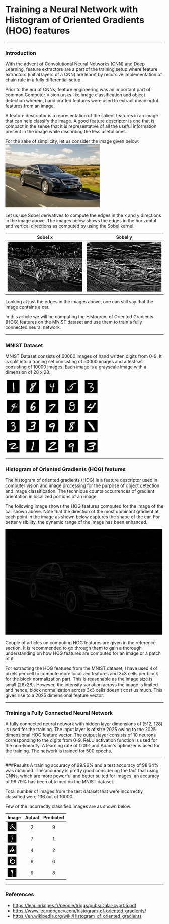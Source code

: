 # Training a Neural Network with Histogram of Oriented Gradients (HOG) features

***

### Introduction
With the advent of Convolutional Neural Networks (CNN) and Deep Learning, feature extractors are a part of the training setup where feature extractors (initial layers of a CNN) are learnt by recursive implementation of chain rule in a fully differential setup.  

Prior to the era of CNNs, feature engineering was an important part of common Computer Vision tasks like image classification and object detection wherein, hand crafted features were used to extract meaningful features from an image.  

A feature descriptor is a representation of the salient features in an image that can help classify the image. A good feature descriptor is one that is compact in the sense that it is representative of all the useful information present in the image while discarding the less useful ones.  

For the sake of simplicity, let us consider the image given below:  
<img src="resources/car.jpg" alt="drawing" width="300"/>

Let us use Sobel derivatives to compute the edges in the x and y directions in the image above. The images below shows the edges in the horizontal and vertical directions as computed by using the Sobel kernel.

| Sobel x  | Sobel y |
| ------------- | ------------- |
| <img src="resources/Sobelx.png" alt="drawing" width="300"/> | <img src="resources/Sobely.png" alt="drawing" width="300"/>  |

Looking at just the edges in the images above, one can still say that the image contains a car.   

In this article we will be computing the Histogram of Oriented Gradients (HOG) features on the MNIST dataset and use them to train a fully connected neural network.  

***
### MNIST Dataset
MNIST Dataset consists of 60000 images of hand written digits from 0-9. It is split into a traning set consisting of 50000 images and a test set consisting of 10000 images. Each image is a grayscale image with a dimension of 28 x 28.  

<img src="resources/mnist.png" alt="drawing" width="300"/>

***

### Histogram of Oriented Gradients (HOG) features
The histogram of oriented gradients (HOG) is a feature descriptor used in computer vision and image processing for the purpose of object detection and image classification. The technique counts occurrences of gradient orientation in localized portions of an image. 

The following image shows the HOG features computed for the image of the car shown above. Note that the direction of the most dominant gradient at each point in the image as shown below captures the shape of the car. For better visibility, the dynamic range of the image has been enhanced.

<img src="resources/hog.png" alt="drawing" width="500"/>

Couple of articles on computing HOG features are given in the reference section. It is recommended to go through them to gain a thorough understanding on how HOG features are computed for an image or a patch of it.  

For extracting the HOG features from the MNIST dataset, I have used 4x4 pixels per cell to compute more localized features and 3x3 cells per block for the block normalization part. This is reasonable as the image size is small (28x28). However, the intensity variation across the image is limited and hence, block normalization across 3x3 cells doesn't cost us much. This gives rise to a 2025 dimensional feature vector.

***

### Training a Fully Connected Neural Network
A fully connected neural network with hidden layer dimensions of (512, 128) is used for the training. The input layer is of size 2025 owing to the 2025 dimensional HOG feature vector. The output layer consists of 10 neurons corresponding to the digits from 0-9.
ReLU activation function is used for the non-linearity. A learning rate of 0.001 and Adam's optimizer is used for the training. The network is trained for 500 epochs.

***

###Results
A training accuracy of 99.96% and a test accuracy of 98.64% was obtained. The accuracy is pretty good considering the fact that using CNNs, which are more powerful and better suited for images, an accuracy of 99.79% has been obtained on the MNIST dataset.  
 
Total number of images from the test dataset that were incorrectly classified were 136 out of 10000. 

Few of the incorrectly classified images are as shown below.  

|                                      Image                                          | Actual | Predicted |
| ----------------------------------------------------------------------- |   :---:   |     :---:      |
| <img src="resources/incorrect0.png" alt="drawing"/> |     2     |        9       |
| <img src="resources/incorrect1.png" alt="drawing"/> |     7     |        1       |
| <img src="resources/incorrect2.png" alt="drawing"/> |     4     |        2       |
| <img src="resources/incorrect3.png" alt="drawing"/> |     6     |        0       |
| <img src="resources/incorrect4.png" alt="drawing"/> |     9     |        8       |

***

### References
* https://lear.inrialpes.fr/people/triggs/pubs/Dalal-cvpr05.pdf
* https://www.learnopencv.com/histogram-of-oriented-gradients/
* https://en.wikipedia.org/wiki/Histogram_of_oriented_gradients


